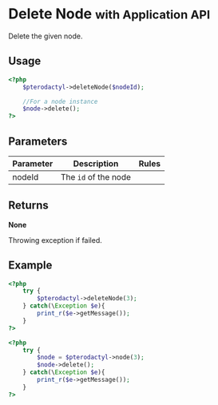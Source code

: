 # Delete Node <small>with Application API</small>
Delete the given node.

## Usage
``` php
<?php
	$pterodactyl->deleteNode($nodeId);

	//For a node instance
	$node->delete();
?>
```

## Parameters

| Parameter | Description | Rules |
| - | - | - |
| nodeId | The `id` of the node | |

## Returns
**None**

Throwing exception if failed.

## Example

``` php
<?php
	try {
		$pterodactyl->deleteNode(3);
	} catch(\Exception $e){
		print_r($e->getMessage());
	}
?>
```

``` php
<?php
	try {
		$node = $pterodactyl->node(3);
		$node->delete();
	} catch(\Exception $e){
		print_r($e->getMessage());
	}
?>
```